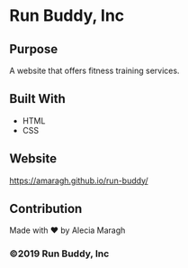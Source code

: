 # Run Buddy, Inc

## Purpose
A website that offers fitness training services. 

## Built With
* HTML
* CSS

## Website
https://amaragh.github.io/run-buddy/

## Contribution
Made with ❤️ by Alecia Maragh

### ©️2019 Run Buddy, Inc 
